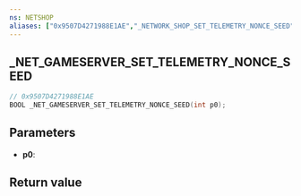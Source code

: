 ```yaml
---
ns: NETSHOP
aliases: ["0x9507D4271988E1AE","_NETWORK_SHOP_SET_TELEMETRY_NONCE_SEED"]
---
```

## _NET_GAMESERVER_SET_TELEMETRY_NONCE_SEED

```c
// 0x9507D4271988E1AE
BOOL _NET_GAMESERVER_SET_TELEMETRY_NONCE_SEED(int p0);
```


## Parameters
* **p0**: 

## Return value
